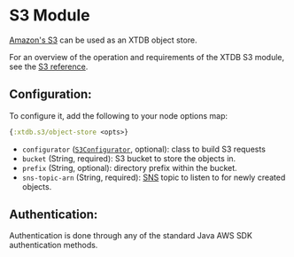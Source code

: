 # S3 Module

[Amazon's S3](https://aws.amazon.com/s3/) can be used as an XTDB object store.

For an overview of the operation and requirements of the XTDB S3 module, see the [S3 reference](/reference/main/modules/s3).

## Configuration:

To configure it, add the following to your node options map:

```clojure
{:xtdb.s3/object-store <opts>}
```

* `configurator` ([`S3Configurator`](/sdks/java/xtdb/s3/S3Configurator.html), optional): class to build S3 requests
* `bucket` (String, required): S3 bucket to store the objects in.
* `prefix` (String, optional): directory prefix within the bucket.
* `sns-topic-arn` (String, required): [SNS](https://aws.amazon.com/sns/) topic to listen to for newly created objects.

## Authentication:

Authentication is done through any of the standard Java AWS SDK authentication methods.
